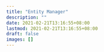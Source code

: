 ```yaml
---
title: "Entity Manager"
description: ""
date: 2021-02-21T13:16:55+08:00
lastmod: 2021-02-21T13:16:55+08:00
draft: false
images: []
---
```

